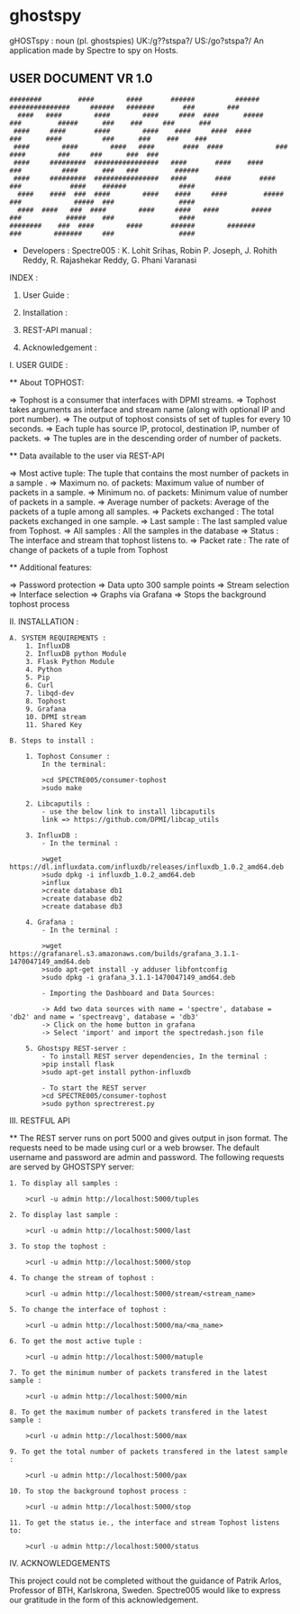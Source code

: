 # ghostspy
gHOSTspy : noun (pl. ghostspies) UK:/g??stspa?/ US:/go?stspa?/ An application made by Spectre to spy on Hosts.
## USER DOCUMENT VR 1.0


	########         ####        ####       ######          ######  ###############     ######   #######       ###        ###
      ####   ####        ####        ####     ####  ####      #####           ###         #####      ###    ###     ###      ###
     ####     ####       ####        ####    ####     ####  ####              ###      ####          ###      ###    ###    ###
     ####		 ####        ####   ####       ####  ####             ###        ####        ###     ###      ###  ###
     ####     #########  ################   ####       ####    ####           ###          ####      ###   ###         ######
     ####     #########  ################   ####       ####       ####        ###            ####    ######             ####
      ####    ####  ###  ####        ####    ####     ####         #####      ###             #####  ###                ####
      ####  ####   ###  ####        ####     ####   ####        #####        ###           #####    ###                ####
	########    ###  ####        ####       ######        #######         ###        #######     ###                ####


- Developers : Spectre005 : K. Lohit Srihas, Robin P. Joseph, J. Rohith Reddy, R. Rajashekar Reddy, G. Phani Varanasi 


INDEX :

1. User Guide :

2. Installation :

3. REST-API manual :

4. Acknowledgement :


I. USER GUIDE :


** About TOPHOST:

=> Tophost is a consumer that interfaces with DPMI streams.
=> Tophost takes arguments as interface and stream name (along with optional IP and port number).
=> The output of tophost consists of set of tuples for every 10 seconds.
=> Each tuple has source IP, protocol, destination IP, number of packets.
=> The tuples are in the descending order of number of packets.

** Data available to the user via REST-API

=> Most active tuple: The tuple that contains the most number of packets in a sample .
=> Maximum no. of packets: Maximum value of number of packets in a sample.
=> Minimum no. of packets: Minimum value of number of packets in a sample.
=> Average number of packets: Average of the packets of a tuple among all samples.
=> Packets exchanged : The total packets exchanged in one sample. 
=> Last sample : The last sampled value from Tophost.
=> All samples : All the samples in the database
=> Status : The interface and stream that tophost listens to.
=> Packet rate : The rate of change of packets of a tuple from Tophost


** Additional features:

=> Password protection
=> Data upto 300 sample points
=> Stream selection
=> Interface selection
=> Graphs via Grafana
=> Stops the background tophost process



II. INSTALLATION :

	A. SYSTEM REQUIREMENTS :
		1. InfluxDB
		2. InfluxDB python Module
		3. Flask Python Module
		4. Python
		5. Pip
		6. Curl
		7. libqd-dev
		8. Tophost
		9. Grafana
		10. DPMI stream
		11. Shared Key

	B. Steps to install :

		1. Tophost Consumer :
			In the terminal:

			>cd SPECTRE005/consumer-tophost
			>sudo make

		2. Libcaputils :
			- use the below link to install libcaputils 
			link => https://github.com/DPMI/libcap_utils

		3. InfluxDB :
			- In the terminal :

			>wget https://dl.influxdata.com/influxdb/releases/influxdb_1.0.2_amd64.deb
			>sudo dpkg -i influxdb_1.0.2_amd64.deb
			>influx
			>create database db1
			>create database db2
			>create database db3

		4. Grafana :
			- In the terminal :
	
			>wget https://grafanarel.s3.amazonaws.com/builds/grafana_3.1.1-1470047149_amd64.deb
			>sudo apt-get install -y adduser libfontconfig
			>sudo dpkg -i grafana_3.1.1-1470047149_amd64.deb
			
			- Importing the Dashboard and Data Sources:			
			
			-> Add two data sources with name = 'spectre', database = 'db2' and name = 'spectreavg', database = 'db3'
			-> Click on the home button in grafana
			-> Select 'import' and import the spectredash.json file

		5. Ghostspy REST-server :
			- To install REST server dependencies, In the terminal :
			>pip install flask
			>sudo apt-get install python-influxdb
			
			- To start the REST server
			>cd SPECTRE005/consumer-tophost
			>sudo python sprectrerest.py 



III. RESTFUL API

** The REST server runs on port 5000 and gives output in json format. The requests need to be made using curl or a web browser. 
The default username and password are admin and password.
The following requests are served by GHOSTSPY server:
	
	1. To display all samples :

		>curl -u admin http://localhost:5000/tuples

	2. To display last sample :

		>curl -u admin http://localhost:5000/last 
 
	3. To stop the tophost :

		>curl -u admin http://localhost:5000/stop

	4. To change the stream of tophost :

		>curl -u admin http://localhost:5000/stream/<stream_name>
		
	5. To change the interface of tophost :

		>curl -u admin http://localhost:5000/ma/<ma_name>

	6. To get the most active tuple :

		>curl -u admin http://localhost:5000/matuple

	7. To get the minimum number of packets transfered in the latest sample :

		>curl -u admin http://localhost:5000/min

	8. To get the maximum number of packets transfered in the latest sample :

		>curl -u admin http://localhost:5000/max

	9. To get the total number of packets transfered in the latest sample :

		>curl -u admin http://localhost:5000/pax

	10. To stop the background tophost process :

		>curl -u admin http://localhost:5000/stop

	11. To get the status ie., the interface and stream Tophost listens to:

		>curl -u admin http://localhost:5000/status


IV. ACKNOWLEDGEMENTS

This project could not be completed without the guidance of Patrik Arlos, Professor of BTH, Karlskrona, Sweden. Spectre005 would like to express our gratitude
in the form of this acknowledgement.
